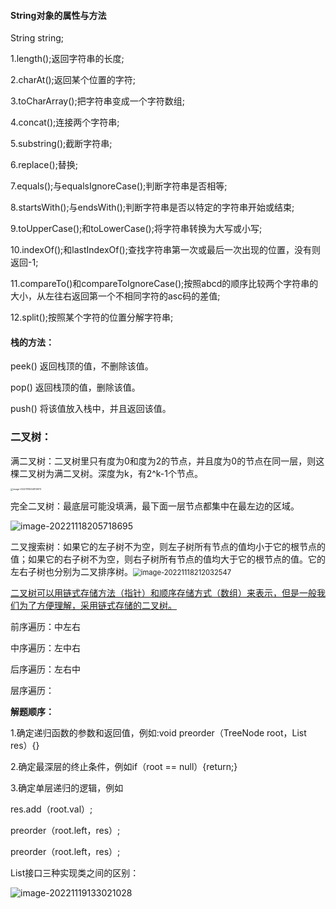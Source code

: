 #### String对象的属性与方法

String string;

1.length();返回字符串的长度;

2.charAt();返回某个位置的字符;

3.toCharArray();把字符串变成一个字符数组;

4.concat();连接两个字符串;

5.substring();截断字符串;

6.replace();替换;

7.equals();与equalsIgnoreCase();判断字符串是否相等;

8.startsWith();与endsWith();判断字符串是否以特定的字符串开始或结束;

9.toUpperCase();和toLowerCase();将字符串转换为大写或小写;

10.indexOf();和lastIndexOf();查找字符串第一次或最后一次出现的位置，没有则返回-1;

11.compareTo()和compareToIgnoreCase();按照abcd的顺序比较两个字符串的大小，从左往右返回第一个不相同字符的asc码的差值;

12.split();按照某个字符的位置分解字符串;

#### 栈的方法：

peek() 	返回栈顶的值，不删除该值。

pop()	  返回栈顶的值，删除该值。

push()	将该值放入栈中，并且返回该值。



### 二叉树：

满二叉树：二叉树里只有度为0和度为2的节点，并且度为0的节点在同一层，则这棵二叉树为满二叉树。深度为k，有2^k-1个节点。

<img src="C:\Users\lenovo\AppData\Roaming\Typora\typora-user-images\image-20221118204813973.png" alt="image-20221118204813973" style="zoom:25%;" />

完全二叉树：最底层可能没填满，最下面一层节点都集中在最左边的区域。

![image-20221118205718695](C:\Users\lenovo\AppData\Roaming\Typora\typora-user-images\image-20221118205718695.png)

二叉搜索树：如果它的左子树不为空，则左子树所有节点的值均小于它的根节点的值；如果它的右子树不为空，则右子树所有节点的值均大于它的根节点的值。它的左右子树也分别为二叉排序树。<img src="C:\Users\lenovo\AppData\Roaming\Typora\typora-user-images\image-20221118212032547.png" alt="image-20221118212032547" style="zoom:80%;" />



<u>二叉树可以用链式存储方法（指针）和顺序存储方式（数组）来表示，但是一般我们为了方便理解，采用链式存储的二叉树。</u>

前序遍历：中左右

中序遍历：左中右

后序遍历：左右中

层序遍历：

**解题顺序：**

1.确定递归函数的参数和返回值，例如:void preorder（TreeNode root，List res）{}

2.确定最深层的终止条件，例如if（root == null）{return;}

3.确定单层递归的逻辑，例如

res.add（root.val）;

preorder（root.left，res）;

preorder（root.left，res）;







































List接口三种实现类之间的区别：

![image-20221119133021028](C:\Users\lenovo\AppData\Roaming\Typora\typora-user-images\image-20221119133021028.png)
